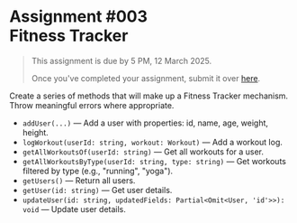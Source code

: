 # Assignment #003 <br/> Fitness Tracker

> This assignment is due by 5 PM, 12 March 2025.
>
> Once you've completed your assignment, submit it over [here](https://forms.gle/5YAxiKLUnE8xj9ZX7).

Create a series of methods that will make up a Fitness Tracker mechanism. Throw meaningful errors where appropriate.

- `addUser(...)` — Add a user with properties: id, name, age, weight, height.
- `logWorkout(userId: string, workout: Workout)` — Add a workout log.
- `getAllWorkoutsOf(userId: string)` — Get all workouts for a user.
- `getAllWorkoutsByType(userId: string, type: string)` — Get workouts filtered by type (e.g., "running", "yoga").
- `getUsers()` — Return all users.
- `getUser(id: string)` — Get user details.
- `updateUser(id: string, updatedFields: Partial<Omit<User, 'id'>>): void` — Update user details.

